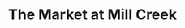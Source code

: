 ---
title: "The Market at Mill Creek"
url: /charlottesville/the-market-at-mill-creek/
shop: Lebensmittel
---